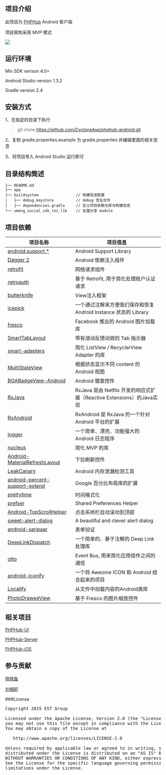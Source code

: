 ## 项目介绍

此项目为 [PHPHub](https://phphub.org/) Android 客户端

项目架构采用 MVP 模式

![](https://cloud.githubusercontent.com/assets/324764/10683969/448b0cda-797a-11e5-8f93-3e51ad7144df.png)

## 运行环境
Min SDK verison 4.0+

Android Studio version 1.3.2

Gradle version 2.4

## 安装方式
1、在指定的目录下执行

> git clone https://github.com/CycloneAxe/phphub-android.git

2、复制 gradle.properties.example 为 gradle.properties 并编辑里面的相关信息

3、将项目导入 Android Studio 运行即可

## 目录结构简述

```
├── README.md
├── app
├── buildsystem                 // 构建信息配置
│   ├── debug.keystore          // debug 签名文件
│   ├── dependencies.gradle     // 定义项目依赖仓库与构建信息
└── umeng_social_sdk_res_lib    // 友盟分享 module
```

## 项目依赖

项目名称 | 项目信息
------- | -------
[android.support.*](https://developer.android.com/tools/support-library/index.html) | Android Support Library
[Dagger 2](https://github.com/google/dagger) | Android 依赖注入组件
[retrofit](https://github.com/square/retrofit) | 网络请求组件
[retroauth](https://github.com/Unic8/retroauth) | 基于 Retrofit, 用于简化处理账户认证请求
[butterknife](https://github.com/JakeWharton/butterknife) | View注入框架
[icepick](https://github.com/frankiesardo/icepick) | 一个通过注解来方便我们保存和恢复 Android Instance 状态的 Library
[fresco](https://github.com/facebook/fresco) | Facebook 推出的 Android 图片加载库
[SmartTabLayout](https://github.com/ogaclejapan/SmartTabLayout) | 带有滑动反馈动效的 Tab 指示器
[smart-adapters](https://github.com/mrmans0n/smart-adapters) | 简化 ListView / RecyclerView Adapter 的库
[MultiStateView](https://github.com/Kennyc1012/MultiStateView) | 根据状态显示不同 content 的 Android 视图
[BGABadgeView-Android](https://github.com/bingoogolapple/BGABadgeView-Android) | Android 徽章控件
[RxJava](https://github.com/ReactiveX/RxJava) | RxJava 是由 Netflix 开发的响应式扩展（Reactive Extensions）的Java实现
[RxAndroid](https://github.com/ReactiveX/RxAndroid) | RxAndroid 是 RxJava 的一个针对 Android 平台的扩展
[logger](https://github.com/orhanobut/logger) | 一个简单、漂亮、功能强大的 Android 日志程序
[nucleus](https://github.com/konmik/nucleus) | 简化 MVP 的库
[Android-MaterialRefreshLayout](https://github.com/android-cjj/Android-MaterialRefreshLayout) | 下拉刷新控件
[LeakCanary](https://github.com/square/leakcanary) | Android 内存泄漏检测工具
[android-percent-support-extend](https://github.com/hongyangAndroid/android-percent-support-extend) | Google 百分比布局库的扩展
[prettytime](https://github.com/ocpsoft/prettytime) | 时间格式化
[prefser](https://github.com/pwittchen/prefser) | Shared Preferences Helper
[Android-TopScrollHelper](https://github.com/kmshack/Android-TopScrollHelper) | 点击系统栏自动滚动到顶部
[sweet-alert-dialog](https://github.com/pedant/sweet-alert-dialog) | A beautiful and clever alert dialog
[android-saripaar](https://github.com/ragunathjawahar/android-saripaar) | 表单验证
[DeepLinkDispatch](https://github.com/airbnb/DeepLinkDispatch) | 一个简单的、基于注解的 Deep Link 处理库
[otto](https://github.com/square/otto) | Event Bus, 用来简化应用组件之间的通信
[android-iconify](https://github.com/JoanZapata/android-iconify) | 一个将 Aweome ICON 和 Android 结合起来的项目
[Localify](https://github.com/polok/localify) | 从文件中加载内容的Android类库
[PhotoDraweeView](https://github.com/ongakuer/PhotoDraweeView) | 基于 Fresco 的图片缩放控件

## 相关项目
[PHPHub-UI](https://github.com/phphub/phphub-ui)

[PHPHub-Server](https://github.com/NauxLiu/phphub-server)

[PHPHub-iOS](https://github.com/Aufree/phphub-ios)

## 参与贡献
[晓晓鱼](https://github.com/xiaoxiaoyu)

[刘相轩](https://github.com/NauxLiu)

###License
<pre>
Copyright 2015 EST Group

Licensed under the Apache License, Version 2.0 (the "License");
you may not use this file except in compliance with the License.
You may obtain a copy of the License at

   http://www.apache.org/licenses/LICENSE-2.0

Unless required by applicable law or agreed to in writing, software
distributed under the License is distributed on an "AS IS" BASIS,
WITHOUT WARRANTIES OR CONDITIONS OF ANY KIND, either express or implied.
See the License for the specific language governing permissions and
limitations under the License.
</pre>
